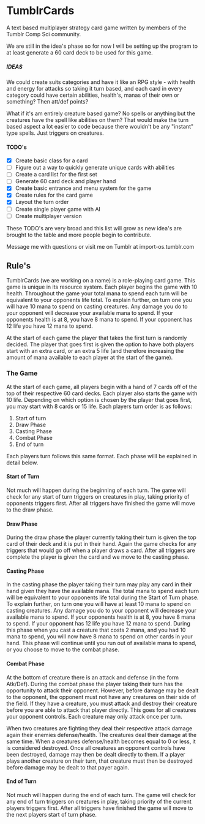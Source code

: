 # TumblrCards
A text based multiplayer strategy card game written by members of the Tumblr Comp Sci community.

We are still in the idea's phase so for now I will be setting up the program to at least generate 
a 60 card deck to be used for this game.

##### IDEAS

We could create suits categories and  have it like an RPG style - with health and energy for attacks 
so taking it turn based, and each card in every category could have certain abilities, health's, manas of their 
own or something? Then att/def points?

What if it's am entirely creature based game? No spells or anything but the creatures have the spell like 
abilities on them? That would make the turn based aspect a lot easier to code because there wouldn't be any 
"instant" type spells. Just triggers on creatures. 

#### TODO's
- [X] Create basic class for a card
- [ ] Figure out a way to quickly generate unique cards with abilities
- [ ] Create a card list for the first set
- [ ] Generate 60 card deck and player hand
- [X] Create basic entrance and menu system for the game
- [X] Create rules for the card game
- [X] Layout the turn order
- [ ] Create single player game with AI
- [ ] Create multiplayer version

These TODO's are very broad and this list will grow as new idea's are brought to the table and more people begin to contribute.

Message me with questions or visit me on Tumblr at import-os.tumblr.com

## Rule's

TumblrCards (we are working on a name) is a role-playing card game. This game is unique in its resource system. Each player begins the game with 10 health. Throughout the game your total mana to spend each turn will be equivalent to your opponents life total. To explain further, on turn one you will have 10 mana to spend on casting creatures. Any damage you do to your opponent will decrease your available mana to spend. If your opponents health is at 8, you have 8 mana to spend. If your opponent has 12 life you have 12 mana to spend.

At the start of each game the player that takes the first turn is randomly decided. The player that goes first is given the option to have both players start with an extra card, or an extra 5 life (and therefore increasing the amount of mana available to each player at the start of the game).

### The Game

At the start of each game, all players begin with a hand of 7 cards off of the top of their respective 60 card decks. Each player also starts the game with 10 life. Depending on which option is chosen by the player that goes first, you may start with 8 cards or 15 life. Each players turn order is as follows:

1. Start of turn
2. Draw Phase
3. Casting Phase
4. Combat Phase
5. End of turn

Each players turn follows this same format. Each phase willl be explained in detail below.

#### Start of Turn

Not much will happen during the beginning of each turn. The game will check for any start of turn triggers on creatures in play, taking priority of opponents triggers first. After all triggers have finished the game will move to the draw phase.

#### Draw Phase

During the draw phase the player currently taking their turn is given the top card of their deck and it is put in their hand. Again the game checks for any triggers that would go off when a player draws a card. After all triggers are complete the player is given the card and we move to the casting phase.

#### Casting Phase

In the casting phase the player taking their turn may play any card in their hand given they have the available mana. The total mana to spend each turn will be equivalent to your opponents life total during the Start of Turn phase. To explain further, on turn one you will have at least 10 mana to spend on casting creatures. Any damage you do to your opponent will decrease your available mana to spend. If your opponents health is at 8, you have 8 mana to spend. If your opponent has 12 life you have 12 mana to spend. During this phase when you cast a creature that costs 2 mana, and you had 10 mana to spend, you will now have 8 mana to spend on other cards in your hand. This phase will continue until you run out of available mana to spend, or you choose to move to the combat phase.

#### Combat Phase

At the bottom of creature there is an attack and defense (in the form Atk/Def). During the combat phase the player taking their turn has the opportunity to attack their opponent. However, before damage may be dealt to the opponent, the opponent must not have any creatures on their side of the field. If they have a creature, you must attack and destroy their creature before you are able to attack that player directly. This goes for all creatures your opponent controls. Each creature may only attack once per turn.

When two creatures are fighting they deal their respective attack damage again their enemies defense/health. The creatures deal their damage at the same time. When a creatures defense/health becomes equal to 0 or less, it is considered destroyed. Once all creatures an opponent controls have been destroyed, damage may then be dealt directly to them. If a player plays another creature on their turn, that creature must then be destroyed before damage may be dealt to that payer again.

#### End of Turn 

Not much will happen during the end of each turn. The game will check for any end of turn triggers on creatures in play, taking priority of the current players triggers first. After all triggers have finished the game will move to the next players start of turn phase.
